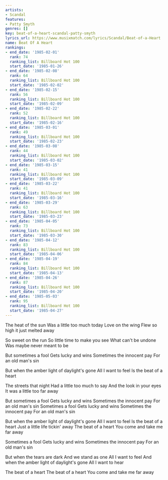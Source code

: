 ```yaml
---
artists:
- Scandal
features:
- Patty Smyth
genres: []
key: beat-of-a-heart-scandal-patty-smyth
lyrics_url: https://www.musixmatch.com/lyrics/Scandal/Beat-of-a-Heart
name: Beat Of A Heart
rankings:
- end_date: '1985-02-01'
  rank: 74
  ranking_list: Billboard Hot 100
  start_date: '1985-01-26'
- end_date: '1985-02-08'
  rank: 64
  ranking_list: Billboard Hot 100
  start_date: '1985-02-02'
- end_date: '1985-02-15'
  rank: 56
  ranking_list: Billboard Hot 100
  start_date: '1985-02-09'
- end_date: '1985-02-22'
  rank: 52
  ranking_list: Billboard Hot 100
  start_date: '1985-02-16'
- end_date: '1985-03-01'
  rank: 49
  ranking_list: Billboard Hot 100
  start_date: '1985-02-23'
- end_date: '1985-03-08'
  rank: 44
  ranking_list: Billboard Hot 100
  start_date: '1985-03-02'
- end_date: '1985-03-15'
  rank: 41
  ranking_list: Billboard Hot 100
  start_date: '1985-03-09'
- end_date: '1985-03-22'
  rank: 41
  ranking_list: Billboard Hot 100
  start_date: '1985-03-16'
- end_date: '1985-03-29'
  rank: 63
  ranking_list: Billboard Hot 100
  start_date: '1985-03-23'
- end_date: '1985-04-05'
  rank: 73
  ranking_list: Billboard Hot 100
  start_date: '1985-03-30'
- end_date: '1985-04-12'
  rank: 83
  ranking_list: Billboard Hot 100
  start_date: '1985-04-06'
- end_date: '1985-04-19'
  rank: 84
  ranking_list: Billboard Hot 100
  start_date: '1985-04-13'
- end_date: '1985-04-26'
  rank: 87
  ranking_list: Billboard Hot 100
  start_date: '1985-04-20'
- end_date: '1985-05-03'
  rank: 95
  ranking_list: Billboard Hot 100
  start_date: '1985-04-27'
---
```

The heat of the sun
Was a little too much today
Love on the wing
Flew so high it just melted away

So sweet on the run
So little time to make you see
What can't be undone
Was maybe never meant to be

But sometimes a fool
Gets lucky and wins
Sometimes the innocent pay
For an old man's sin

But when the amber light of daylight's gone
All I want to feel
Is the beat of a heart

The streets that night
Had a little too much to say
And the look in your eyes
It was a little too far away

But sometimes a fool
Gets lucky and wins
Sometimes the innocent pay
For an old man's sin
Sometimes a fool
Gets lucky and wins
Sometimes the innocent pay
For an old man's sin

But when the amber light of daylight's gone
All I want to feel
Is the beat of a heart
Just a little life tickin' away
The beat of a heart
You come and take me far away

Sometimes a fool
Gets lucky and wins
Sometimes the innocent pay
For an old man's sin

But when the tears are dark
And we stand as one
All I want to feel
And when the amber light of daylight's gone
All I want to hear

The beat of a heart
The beat of a heart
You come and take me far away
